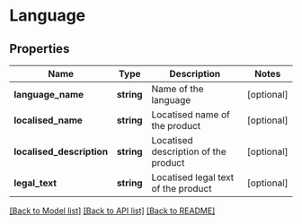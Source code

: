# Language

## Properties
Name | Type | Description | Notes
------------ | ------------- | ------------- | -------------
**language_name** | **string** | Name of the language | [optional] 
**localised_name** | **string** | Locatised name of the product | [optional] 
**localised_description** | **string** | Locatised description of the product | [optional] 
**legal_text** | **string** | Locatised legal text of the product | [optional] 

[[Back to Model list]](../README.md#documentation-for-models) [[Back to API list]](../README.md#documentation-for-api-endpoints) [[Back to README]](../README.md)


